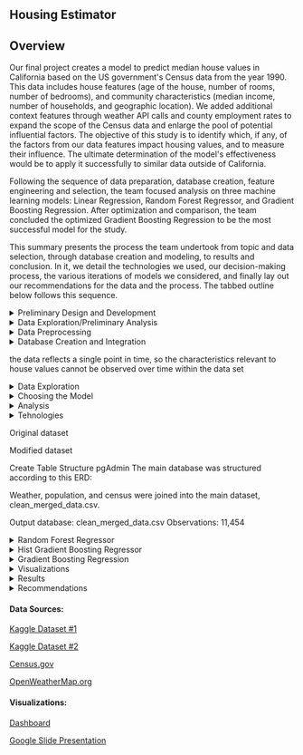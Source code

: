 
## Housing Estimator




## Overview
Our final project creates a model to predict median house values in California based on the US government's Census data from the year 1990. This data includes house features (age of the house, number of rooms, number of bedrooms), and community characteristics (median income, number of households, and geographic location).  We added additional context features through weather API calls and county employment rates to expand the scope of the Census data and enlarge the pool of potential influential factors. The objective of this study is to identify which, if any, of the factors from our data features impact housing values, and to measure their influence. The ultimate determination of the model's effectiveness would be to apply it successfully to similar data outside of California.

Following the sequence of data preparation, database creation, feature engineering and selection, the team focused analysis on three machine learning models: Linear Regression, Random Forest Regressor, and Gradient Boosting Regression.  After optimization and comparison, the team concluded the optimized Gradient Boosting Regression to be the most successful model for the study. 

This summary presents the process the team undertook from topic and data selection, through database creation and modeling, to results and conclusion. In it, we detail the technologies we used, our decision-making process, the various iterations of models we considered, and finally lay out our recommendations for the data and the process.  The tabbed outline below follows this sequence.


<details><summary> Preliminary Design and Development </summary>

<p>

  
Description of the data exploration phase of the project  
Description of the analysis phase of the project  
Technologies, languages, tools, and algorithms used throughout the project  
Result of analysis  
Recommendation for future analysis  
Anything the team would have done differently  
 
 ## Study Design    
The study design followed 5 main steps:  

- Identify the topic  
- Identify our data sources    
- Identify the question to be answered     
- Specify the target variable     
- Determine the model  
  
## Topic and Data Selection    
The topic was selected was housing value trends. Given most recent trends, the team felt that the topic was interesting and relevant, providing a rich opportunity in terms of available data and the broad array of features which can be modeled.   
 
 ### Criteria for Data Selection    
Because this project is based on a machine learning model, one of the most important characteristics was the size of the dataset.  Both overfitting and underfitting are primary concerns in machine learning modelling.  Having a large enough data set helps control for both those conditions. The team set the minimal standard of 10,000 rows to meet this requirement.     
	
In addition to the features above, the team researched availability of community crime statistics and economic indicators.  The deciding factor of whether to include more variables was based on accessibility of the data and on ease with which external data could be merged into the larger dataset. In the end, the team opted for a weather API call and census data on business establishments and number of employees.  

## The Database    

### Description  
This size specification narrowed the number of sources suitable for analysis.   After some searching, the team identified the US Census 1990 dataset from Kaggle ((https://www.kaggle.com/datasets/camnugent/california-housing-prices, (details below) as the main data source, augmented by other data sources. The California Housing Prices database is comprehensive, wide-ranging, saturated in geographic area, and includes geographical location coordinates which can link to a wide range of other data sources.  The external data for county employment figures were derived from census data (Census.gov) and weather from openweathermap.org, both called using APIs. The population information is the Kaggle California cities dataset. After cleaning, restructuring, refining and merging the individual datasets,  these four datasets became the production database and subsequently housed in AWS and connected in pgAdmin.

Component datasets: details
- Census.csv: 
	
    1990 Census data on communities   
    Selected features (3):   
    - counties 
    - Employees 
     - Establishments 
    Observations: 60

 - Housing.csv: 
    1999 Census data on housing in communities in California  
    Data is gathered by block  
    Features (11):  
	
| Column Name | Description |  
| --------------- | --------------- |   
|longitude|A measure of how far west a house is; a higher value is farther west| 
|latitude	|A measure of how far north a house is; a higher value is farther north|
|housingMedianAge	|Median age of a house within a block; a lower number is a newer building|
|totalRooms	|Total number of rooms within a block|
|totalBedrooms	|Total number of bedrooms within a block|
|population	|Total number of people residing within a block|
|households	|Total number of households, a group of people residing within a home unit, for a block|
|medianIncome	|Median income for households within a block of houses (measured in tens of thousands of US Dollars)|
|medianHouseValue	|Median house value for households within a block (measured in US Dollars)|
|oceanProximity	|Location of the house w.r.t ocean/sea|  
	
    Observations: 20,641
	
- Weather data:  
    Weather for specific date called through weather API  
    Features (5):  
    - Max Temp  
    - Humidity  
    - Cloudiness  
    - Wind Speed  
    - Description  
    Observations: 20,433 (after merge with cleaned housing dataset)  

- Population data:  
    Population information by county and city   
    Features (7):  
    - County  
    - City   
    - Incorporation_date  
    - pop_april_1980  
    - pop_april_1990  
    - pop_april_2000  
    - pop_april_2010  
    Observations: 455
	
	
## Limitations of the Data Set  
  While detailed within the features offered, this dataset had some limitations:  
    - the data is gathered by block; however, the data varies by unit 
        - 3 features are median values:    
	    - age of the houses per block;      
	    - income of the population per block; and,     
	    - value of the houses per block    
	- 4 are totals of the represented features within a block:  
	    - number of rooms   
	    - number of bedrooms    
	    - number of people  
            - number of households    

Scaling the data brings the input data points closer together; however, it is more difficult to get a good understanding of what the data is actually saying in interpreting results. For example, it is difficut to properly weigt total number of rooms on a block as part of individual house values. If the data set had included the number of houses or dwellings being counted in the per-block reference frame, we could have created calculated features to include in the analysis, such as median number of rooms per house or median number of residents.  
	
The data reflects a single point in time, so the  characteristics relevant to house values cannot be observed over time rendering it relatively static.  	
 
</p>
</details>
<details><summary>Data Exploration/Preliminary Analysis</summary>
 Data exploration began wit reviewing nd collecting the from the different data sources we found for the model. We created a preliminary database that included 

<p>

</p>
</details>


<details><summary>Data Preprocessing</summary>
 
Description of data preprocessing 
	
	Structuring and Cleaning 
Creating common columns to link the datasets was the first step.  The housing file did not include any city names, only the geo coordinates.  The other datasets were identified by city and county.  The initial transformation added the specific city and county names to the housing dataset by using city.py and the location coordinates to list and append each city name to the housing set. 

Description of feature engineering and the feature selection, including the team's decision-making process  
Description of how data was split into training and testing sets 
	
	
<p>

</p>
</details>

<details><summary>Database Creation and Integration</summary>
 
 Stores static data for use during the project
Interfaces with the project in some format (e.g., scraping updates the database, or database connects to the model)
Includes at least two tables (or collections if using MongoDB)
Includes at least one join using the database language (not including any joins in Pandas)
Includes at least one connection string (using SQLAlchemy or PyMongo)
<p>

</p>
</details>

 the data reflects a single point in time, so the  characteristics relevant to house values cannot be observed over time within the data set
 







<details><summary>Data Exploration</summary>

<p>

 </p>
</details>

<details><summary>Choosing the Model</summary>
Explanation of model choice, including limitations and benefits
<p>
For that same reason, the team early in the process (concurrent with the data selection and topic selection discussions), determined that either the Random Forest Regressor a
or the Hist Gradient Boosting Regressor would be good candidates for the final model, since both have a relatively high degree of accuracy while being resistant to overfitting.
 </p>
</details>

<details><summary>Analysis</summary>

Description of how the model was trained (or retrained if the team used an existing model)
Description and explanation of model's confusion matrix, including final accuracy score
Additionally, the model obviously addresses the question or problem the team is solving.
<p>

 </p>
</details>

<details><summary>Tehnologies</summary>

<p>

</p>
</details>

	

 
Original dataset

 
Modified dataset

Create Table Structure pgAdmin
The main database was structured according to this ERD:

 


Weather, population, and census were joined into the main dataset, clean_merged_data.csv.

Output database: clean_merged_data.csv
	Observations: 11,454

</p>
</details>


<details><summary>Random Forest Regressor</summary>

<p>



</p>
</details>




<details><summary>Hist Gradient Boosting Regressor</summary>

<p>

</p>
</details>


<details><summary>Gradient Boosting Regression</summary>

<p>

Enter infor here

</p>
</details>

<details><summary>Visualizations</summary>

<p>

![image](https://user-images.githubusercontent.com/98067116/183781913-c398ffbe-97f8-47a7-910e-74ae0a09246c.png)

</p>
</details>

<details><summary>Results</summary>

<p>

If editing, insert text here

</p>
</details>



<details><summary>Recommendations</summary>

<p>

If editing, insert text here


</p>
</details>



####  Data Sources:

[Kaggle Dataset #1](https://www.kaggle.com/datasets/camnugent/california-housing-prices)

[Kaggle Dataset #2](https://www.kaggle.com/datasets/camnugent/california-housing-feature-engineering?select=cal_populations_city.csv)

[Census.gov](https://api.census.gov/data/1990/cbp?get=GEO_TTL,EMP,ESTAB&for=county:*&in=state:06&key=)

[OpenWeatherMap.org](http://api.openweathermap.org/data/2.5/weather?units=Imperial&APPID=)

#### Visualizations: 

[Dashboard](https://public.tableau.com/views/Housing_Estimator/Housing_Estimator?:language=en-US&:display_count=n&:origin=viz_share_link)

[Google Slide Presentation](https://docs.google.com/presentation/d/1T7_yxJK3ywl04BYXVCxGlF-N4pR6hri29zj-ifyfONc/edit#slide=id.p)
